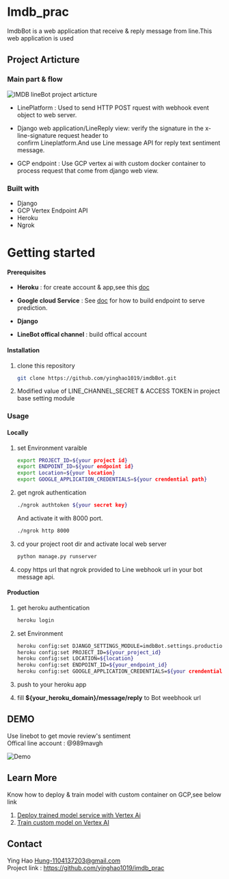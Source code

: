 <h1 aling="left">Imdb_prac</h1>
<p >ImdbBot is  a  web application that receive & reply  message  from line.This web application is used</p>

## **Project Articture**
### **Main part & flow**
![IMDB lineBot project articture](https://i.imgur.com/pyczZFX.jpg)

* LinePlatform : Used to send HTTP POST rquest with webhook event object to web server.

* Django web application/LineReply view: verify the signature in the x-line-signature request header to <br>
                                        confirm Lineplatform.And use Line message API for reply text sentiment message.

* GCP endpoint : Use GCP vertex ai with custom docker container to process request that come from django web view.


### **Built with**
* Django
* GCP Vertex Endpoint API
* Heroku
* Ngrok

<h1 aling="left">Getting started</h1>

#### **Prerequisites**
* **Heroku** : for create account & app,see this [doc](https://devcenter.heroku.com/articles/git#prerequisites-install-git-and-the-heroku-cli)

* **Google cloud Service** : See [doc](https://cloud.google.com/vertex-ai/docs/predictions/getting-predictions) for how to build endpoint to serve prediction.
* **Django**
* **LineBot offical channel** : build offical account
#### **Installation**

1. clone this repository

   ```bash
   git clone https://github.com/yinghao1019/imdbBot.git

   ```
2. Modified value of LINE_CHANNEL_SECRET & ACCESS TOKEN in project base setting module


### **Usage**
#### **Locally**
1. set Environment varaible

    ```bash
    export PROJECT_ID=${your project id}
    export ENDPOINT_ID=${your endpoint id}
    export Location=${your location}
    export GOOGLE_APPLICATION_CREDENTIALS=${your crendential path}
    ```

2. get ngrok authentication

    ```bash
    ./ngrok authtoken ${your secret key}
    ```
    And activate it with 8000 port.

    ```bash
    ./ngrok http 8000
    ```
3. cd your project root dir and activate local web server
    ```bash
    python manage.py runserver
    ```

4. copy https url that ngrok provided to Line webhook url in your bot message api.



#### **Production**
1. get heroku authentication
    ```bash
    heroku login
    ```
2. set Environment
    ```bash
    heroku config:set DJANGO_SETTINGS_MODULE=imdbBot.settings.production
    heroku config:set PROJECT_ID=${your_project_id}
    heroku config:set LOCATION=${location}
    heroku config:set ENDPOINT_ID=${your_endpoint_id}
    heroku config:set GOOGLE_APPLICATION_CREDENTIALS=${your crendential path}
    ```

3. push to your heroku app

4. fill **${your_heroku_domain}/message/reply** to Bot weebhook url


## **DEMO**
Use linebot to get movie review's sentiment <br>
Offical line account : @989mavgh

![Demo](https://i.imgur.com/0Z6UXX6.jpg)


## **Learn More**
Know how to deploy & train model with custom container on GCP,see below link<br>
1. [Deploy trained model service with Vertex Ai](https://github.com/yinghao1019/imdb_infer)<br>
2. [Train custom model on Vertex AI](https://github.com/yinghao1019/imdb_prac)<br>

## **Contact**
Ying Hao Hung-1104137203@gmail.com <br>
Project link : https://github.com/yinghao1019/imdb_prac



